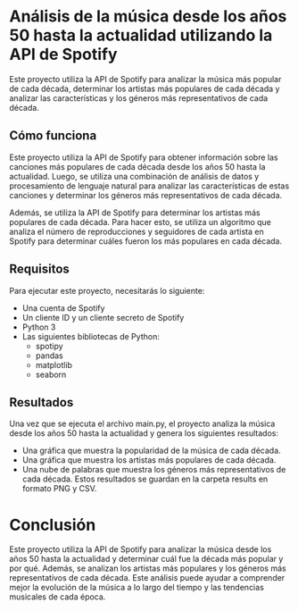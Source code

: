 
# Análisis de la música desde los años 50 hasta la actualidad utilizando la API de Spotify

Este proyecto utiliza la API de Spotify para analizar la música más popular de cada década, determinar los artistas más populares de cada década y analizar las características y los géneros más representativos de cada década.

## Cómo funciona
Este proyecto utiliza la API de Spotify para obtener información sobre las canciones más populares de cada década desde los años 50 hasta la actualidad. Luego, se utiliza una combinación de análisis de datos y procesamiento de lenguaje natural para analizar las características de estas canciones y determinar los géneros más representativos de cada década.

Además, se utiliza la API de Spotify para determinar los artistas más populares de cada década. Para hacer esto, se utiliza un algoritmo que analiza el número de reproducciones y seguidores de cada artista en Spotify para determinar cuáles fueron los más populares en cada década.

## Requisitos
Para ejecutar este proyecto, necesitarás lo siguiente:

- Una cuenta de Spotify
- Un cliente ID y un cliente secreto de Spotify
- Python 3
- Las siguientes bibliotecas de Python:
    - spotipy
    - pandas
    - matplotlib
    - seaborn


## Resultados
Una vez que se ejecuta el archivo main.py, el proyecto analiza la música desde los años 50 hasta la actualidad y genera los siguientes resultados:

- Una gráfica que muestra la popularidad de la música de cada década.
- Una gráfica que muestra los artistas más populares de cada década.
- Una nube de palabras que muestra los géneros más representativos de cada década.
Estos resultados se guardan en la carpeta results en formato PNG y CSV.

# Conclusión
Este proyecto utiliza la API de Spotify para analizar la música desde los años 50 hasta la actualidad y determinar cuál fue la década más popular y por qué. Además, se analizan los artistas más populares y los géneros más representativos de cada década. Este análisis puede ayudar a comprender mejor la evolución de la música a lo largo del tiempo y las tendencias musicales de cada época.
